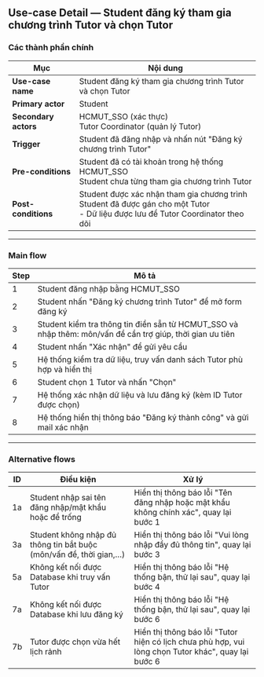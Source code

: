 ## Use-case Detail — Student đăng ký tham gia chương trình Tutor và chọn Tutor

### Các thành phần chính

| Mục | Nội dung |
|--|--|
| **Use-case name** | Student đăng ký tham gia chương trình Tutor và chọn Tutor |
| **Primary actor** | Student |
| **Secondary actors** | HCMUT_SSO (xác thực)<br>Tutor Coordinator (quản lý Tutor) |
| **Trigger** | Student đã đăng nhập và nhấn nút "Đăng ký chương trình Tutor" |
| **Pre-conditions** | Student đã có tài khoản trong hệ thống HCMUT_SSO <br> Student chưa từng tham gia chương trình Tutor |
| **Post-conditions** | Student được xác nhận tham gia chương trình <br> Student đã được gán cho một Tutor <br> - Dữ liệu được lưu để Tutor Coordinator theo dõi |

---

### Main flow 

| Step | Mô tả |
|--|--|
| 1 | Student đăng nhập bằng HCMUT_SSO |
| 2 | Student nhấn "Đăng ký chương trình Tutor" để mở form đăng ký |
| 3 | Student kiểm tra thông tin điền sẵn từ HCMUT_SSO và nhập thêm: môn/vấn đề cần trợ giúp, thời gian ưu tiên |
| 4 | Student nhấn "Xác nhận" để gửi yêu cầu |
| 5 | Hệ thống kiểm tra dữ liệu, truy vấn danh sách Tutor phù hợp và hiển thị |
| 6 | Student chọn 1 Tutor và nhấn "Chọn" |
| 7 | Hệ thống xác nhận dữ liệu và lưu đăng ký (kèm ID Tutor được chọn) |
| 8 | Hệ thống hiển thị thông báo "Đăng ký thành công" và gửi mail xác nhận |

---

### Alternative flows

| ID | Điều kiện | Xử lý |
|--|--|--|
| 1a | Student nhập sai tên đăng nhập/mật khẩu hoặc để trống | Hiển thị thông báo lỗi "Tên đăng nhập hoặc mật khẩu không chính xác", quay lại bước 1 |
| 3a | Student không nhập đủ thông tin bắt buộc (môn/vấn đề, thời gian,…) | Hiển thị thông báo lỗi "Vui lòng nhập đầy đủ thông tin", quay lại bước 3 |
| 5a | Không kết nối được Database khi truy vấn Tutor | Hiển thị thông báo lỗi "Hệ thống bận, thử lại sau", quay lại bước 4 |
| 7a | Không kết nối được Database khi lưu đăng ký | Hiển thị thông báo lỗi "Hệ thống bận, thử lại sau", quay lại bước 6 |
| 7b | Tutor được chọn vừa hết lịch rảnh | Hiển thị thông báo lỗi "Tutor hiện có lịch chưa phù hợp, vui lòng chọn Tutor khác", quay lại bước 6 |

